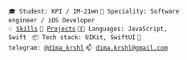<code>🎓 Student: KPI / IM-21мп</code>
<code>👷 Speciality: Software engineer / iOS Developer</code><br>
<code>💡 [Skills](SKILLS.md)</code>
<code>🧻 [Projects](PROJECTS.md)</code>
<code>🧑‍💻 Languages: JavaScript, Swift </code>
<code>📦 Tech stack: UIKit, SwiftUI</code>
<code>💬 telegram: [@dima_krshl](https://telegram.me/dima_krshl)</code>
<code>📫 [dima.krshl@gmail.com](mailto:dima.krshl@gmail.com)</code>
